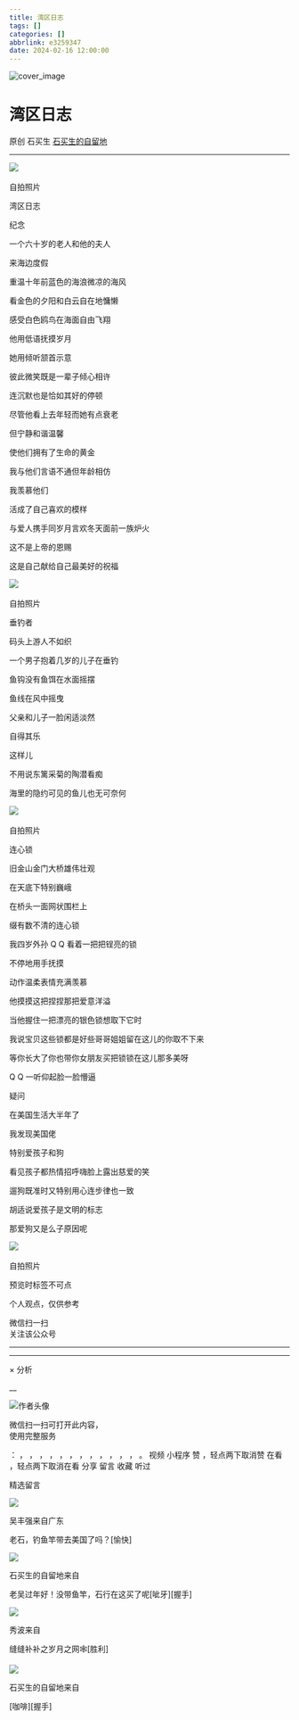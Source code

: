 ```yaml
---
title: 湾区日志
tags: []
categories: []
abbrlink: e3259347
date: 2024-02-16 12:00:00
---
```


![cover_image](20240216湾区日志/img1.jpg)

#  湾区日志

原创  石买生  [ 石买生的自留地 ](javascript:void\(0\);)

__ _ _ _ _

![](20240216湾区日志/img2.jpg)
​

自拍照片

  

湾区日志

  

  

纪念

  

一个六十岁的老人和他的夫人

来海边度假

重温十年前蓝色的海浪微凉的海风

看金色的夕阳和白云自在地慵懒

感受白色鸥鸟在海面自由飞翔

他用低语抚摸岁月

她用倾听颔首示意

彼此微笑既是一辈子倾心相许

连沉默也是恰如其好的停顿

尽管他看上去年轻而她有点衰老

但宁静和谐温馨

使他们拥有了生命的黄金

我与他们言语不通但年龄相仿

我羡慕他们

活成了自己喜欢的模样

与爱人携手同岁月言欢冬天面前一族炉火

这不是上帝的恩赐

这是自己献给自己最美好的祝福

![](20240216湾区日志/img3.jpg)
​

自拍照片

  

  

垂钓者

  

码头上游人不如织

一个男子抱着几岁的儿子在垂钓

鱼钩没有鱼饵在水面摇摆

鱼线在风中摇曳

父亲和儿子一脸闲适淡然

自得其乐

这样儿

不用说东篱采菊的陶潜看痴

海里的隐约可见的鱼儿也无可奈何

![](20240216湾区日志/img4.jpg)
​

自拍照片

  

  

连心锁

  

旧金山金门大桥雄伟壮观

在天底下特别巍峨

在桥头一面网状围栏上

缀有数不清的连心锁

我四岁外孙  Q Q  看着一把把锃亮的锁

不停地用手抚摸

动作温柔表情充满羡慕

他摸摸这把捏捏那把爱意洋溢

当他握住一把漂亮的银色锁想取下它时

我说宝贝这些锁都是好些哥哥姐姐留在这儿的你取不下来

等你长大了你也带你女朋友买把锁锁在这儿那多美呀

Q Q  一听仰起脸一脸懵逼

  

  

疑问

  

在美国生活大半年了

我发现美国佬

特别爱孩子和狗

看见孩子都热情招呼嗨脸上露出慈爱的笑

遛狗既准时又特别用心连步律也一致

胡适说爱孩子是文明的标志

那爱狗又是么子原因呢

![](20240216湾区日志/img5.jpg)
​

自拍照片

  

预览时标签不可点

个人观点，仅供参考

微信扫一扫  
关注该公众号





****



****



×  分析

__

![作者头像](shared/img1.png)

微信扫一扫可打开此内容，  
使用完整服务

：  ，  ，  ，  ，  ，  ，  ，  ，  ，  ，  ，  ，  。  视频  小程序  赞  ，轻点两下取消赞  在看  ，轻点两下取消在看
分享  留言  收藏  听过

精选留言

![](shared/img16.jpg)

吴丰强来自广东

老石，钓鱼竿带去美国了吗？[愉快]

![](shared/img4.jpg)

石买生的自留地来自

老吴过年好！没带鱼竿，石行在这买了呢[呲牙][握手]

![](shared/img48.jpg)

秀波来自

缝缝补补之岁月之网🕸️[胜利]

![](shared/img4.jpg)

石买生的自留地来自

[咖啡][握手]

